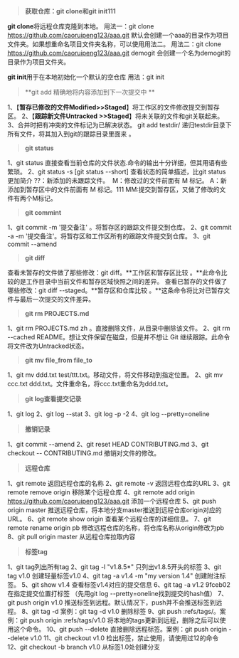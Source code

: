 >**获取仓库：git clone和git init111**

**git clone**将远程仓库克隆到本地。
用法一：git clone https://github.com/caoruipeng123/aaa.git  默认会创建一个aaa的目录作为项目文件夹。如果想重命名项目文件夹名称，可以使用用法二。
用法二：git clone https://github.com/caoruipeng123/aaa.git demogit 会创建一个名为demogit的目录作为项目文件夹。

**git init**用于在本地初始化一个默认的空仓库
用法：git init

>**git add   精确地将内容添加到下一次提交中 **

1、【**暂存已修改的文件Modified>>Staged**】将工作区的文件修改提交到暂存区。
2、【**跟踪新文件Untracked >>Staged**】将未关联的文件和git关联起来。
3、合并时把有冲突的文件标记为已解决状态。
git add testdir/ 递归testdir目录下所有文件，将其加入到git的跟踪目录里面来 。

>**git status**

1、git status 直接查看当前仓库的文件状态.命令的输出十分详细，但其用语有些繁琐。 
2、git status -s  [git status --short]  查看状态的简单描述，比git status更加简介
       ??：新添加的未跟踪文件。
​       M：修改过的文件前面有 M 标记。
​       A：新添加到暂存区中的文件前面有 M 标记。111
​       MM:提交到暂存区，又做了修改的文件有两个M标记。


>**git commint**

1、git commit -m '提交备注' 。将暂存区的跟踪文件提交到仓库。
2、git commit -a -m '提交备注'。将暂存区和工作区所有的跟踪文件提交到仓库。
3、git commit --amend

>**git diff**

查看未暂存的文件做了那些修改：git diff。**工作区和暂存区比较 。**此命令比较的是工作目录中当前文件和暂存区域快照之间的差异。
查看已暂存的文件做了哪些修改：git diff --staged。**暂存区和仓库比较 。**这条命令将比对已暂存文件与最后一次提交的文件差异。

>**git rm PROJECTS.md**

1、git rm PROJECTS.md zh 。直接删除文件，从目录中删除该文件。
2、git rm --cached README。想让文件保留在磁盘，但是并不想让 Git 继续跟踪。此命令将文件改为Untracked状态。

>**git mv file_from file_to**

1、git mv ddd.txt test/ttt.txt。移动文件，将文件移动到指定位置。
2、git mv ccc.txt ddd.txt。文件重命名，将ccc.txt重命名为ddd.txt。

>**git log查看提交记录**

1、git log
2、git log --stat
3、git log -p -2
4、git log --pretty=oneline
>**撤销记录**

1、git commit --amend
2、git reset HEAD CONTRIBUTING.md
3、git checkout -- CONTRIBUTING.md 撤销对文件的修改。

>**远程仓库**

1、git remote  返回远程仓库的名称
2、git remote -v 返回远程仓库的URL
3、git remote remove origin  移除某个远程仓库
4、git remote add origin https://github.com/caoruipeng123/aaa.git 添加一个远程仓库
5、git push origin master 推送远程仓库，将本地分支master推送到远程仓库origin对应的URL。
6、git remote show origin 查看某个远程仓库的详细信息。
7、git remote rename origin pb  修改远程仓库的名称，将仓库名称从origin修改为pb
8、git pull origin master 从远程仓库拉取内容

>**标签tag**

1、git tag列出所有tag
2、git tag -l "v1.8.5*" 只列出v1.8.5开头的标签
3、git tag v1.0 创建轻量标签v1.0
4、git tag -a v1.4 -m "my version 1.4" 创建附注标签。
5、git show v1.4 查看标签v1.4对应的提交信息
6、git tag -a v1.2 9fceb02  在指定提交位置打标签 （先用git log --pretty=oneline找到提交的hash值）
7、git push origin v1.0 推送标签到远程。默认情况下，push并不会推送标签到远程。
8、git tag -d <tagname>   案例：git tag -d v1.0 删除标签
9、git push <remoteName> :refs/tags/<tagName>。案例：git push origin :refs/tags/v1.0  将本地的tags更新到远程，删除之后可以使用这个命令。
10、git push <remoteName> --delete <tagname>  直接删除远程标签。案例：git push origin --delete v1.0
11、git checkout v1.0 检出标签，禁止使用，请使用过12的命令
12、git checkout -b branch v1.0 从标签1.0处创建分支

